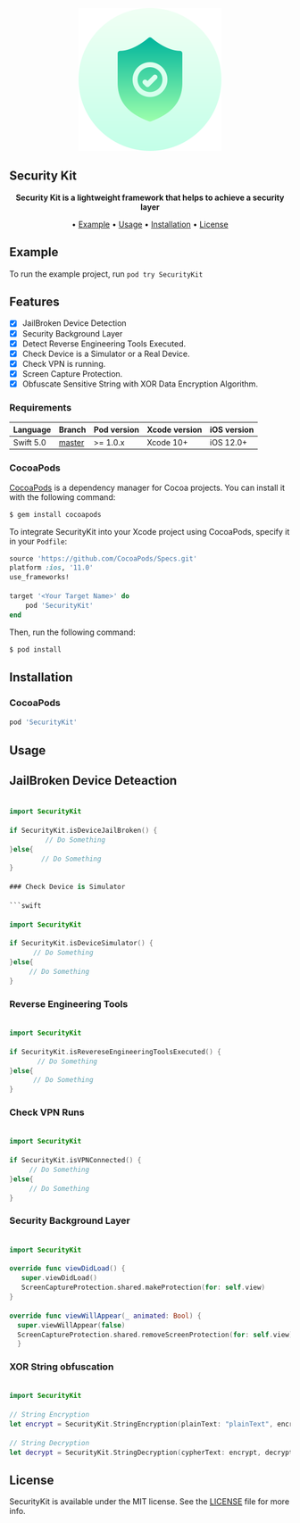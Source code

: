 <p align="center">
	<img src="https://raw.githubusercontent.com/mehrankmlf/SecurityKit/master/Resource/TopImage.png" alt="SecurityKit" width="256" height="256">
</p>

## Security Kit

<p align="center">
	<b>
	Security Kit is a lightweight framework that helps to achieve a security layer
	</b>
</p>

<p align="center">
  • <a href="#usage">Example</a>
  • <a href="#usage">Usage</a>
  • <a href="#installation">Installation</a>
  • <a href="#license">License</a>
</p>
		            
## Example

To run the example project, run `pod try SecurityKit`

## Features

- [x] JailBroken Device Detection
- [x] Security Background Layer
- [x] Detect Reverse Engineering Tools Executed.
- [x] Check Device is a Simulator or a Real Device.
- [x] Check VPN is running.
- [x] Screen Capture Protection.
- [x] Obfuscate Sensitive String with XOR Data Encryption Algorithm.

### Requirements

| Language  | Branch | Pod version | Xcode version | iOS version |
| --------- | ------ | ----------- | ------------- | ----------- |
| Swift 5.0 | [master](https://github.com/mehrankmlf/SecurityKit/tree/master) | >= 1.0.x | Xcode 10+ | iOS 12.0+ |

### CocoaPods

[CocoaPods](http://cocoapods.org) is a dependency manager for Cocoa projects. You can install it with the following command:
		      
```bash
$ gem install cocoapods
```

To integrate SecurityKit into your Xcode project using CocoaPods, specify it in your `Podfile`:

```ruby
source 'https://github.com/CocoaPods/Specs.git'
platform :ios, '11.0'
use_frameworks!

target '<Your Target Name>' do
    pod 'SecurityKit'
end
```

Then, run the following command:

```bash
$ pod install
```	
## Installation

### CocoaPods

```ruby
pod 'SecurityKit'
```
		      
## Usage

## JailBroken Device Deteaction

```swift

import SecurityKit

if SecurityKit.isDeviceJailBroken() {
         // Do Something
}else{
        // Do Something
}

### Check Device is Simulator

```swift

import SecurityKit

if SecurityKit.isDeviceSimulator() {
      // Do Something
}else{
     // Do Something
}

```

### Reverse Engineering Tools

```swift

import SecurityKit

if SecurityKit.isRevereseEngineeringToolsExecuted() {
       // Do Something
}else{
      // Do Something
}

```

### Check VPN Runs

```swift

import SecurityKit

if SecurityKit.isVPNConnected() {
     // Do Something
}else{
     // Do Something
}

```

### Security Background Layer

```swift

import SecurityKit

override func viewDidLoad() {
   super.viewDidLoad()
   ScreenCaptureProtection.shared.makeProtection(for: self.view)
}

override func viewWillAppear(_ animated: Bool) {
  super.viewWillAppear(false)
  ScreenCaptureProtection.shared.removeScreenProtection(for: self.view)
  }

```

### XOR String obfuscation

```swift

import SecurityKit

// String Encryption
let encrypt = SecurityKit.StringEncryption(plainText: "plainText", encryptionKey: "key")

// String Decryption
let decrypt = SecurityKit.StringDecryption(cypherText: encrypt, decryptionKey: key)

```
## License

SecurityKit is available under the MIT license. See the [LICENSE](LICENSE) file for more info.
